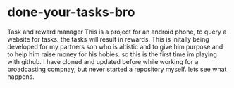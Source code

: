 # done-your-tasks-bro
Task and reward manager
This is a project for an android phone, to query a website for tasks. the tasks will result in rewards. This is initally being developed for my partners son who is altistic and to give him purpose and to help him raise money for his hobies. 
so this is the first time im playing with github. I have cloned and updated before while working for a broadcasting compnay, but never started a repository myself. 
lets see what happens. 
